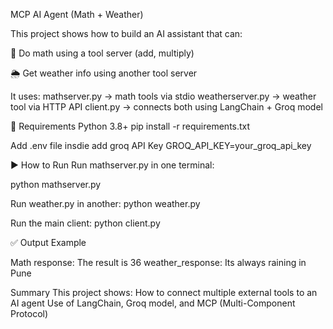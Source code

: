 MCP AI Agent (Math + Weather)

This project shows how to build an AI assistant that can:

🧮 Do math using a tool server (add, multiply)

🌦️ Get weather info using another tool server

It uses:
mathserver.py → math tools via stdio
weatherserver.py → weather tool via HTTP API
client.py → connects both using LangChain + Groq model

🔧 Requirements
Python 3.8+
pip install -r requirements.txt

Add .env file insdie add groq API Key
GROQ_API_KEY=your_groq_api_key

▶️ How to Run
Run mathserver.py in one terminal:

python mathserver.py

Run weather.py in another:
python weather.py

Run the main client:
python client.py

✅ Output Example

Math response: The result is 36
weather_response: Its always raining in Pune

Summary
This project shows:
How to connect multiple external tools to an AI agent
Use of LangChain, Groq model, and MCP (Multi-Component Protocol)
